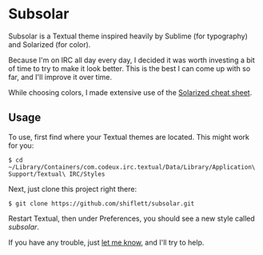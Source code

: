 # Subsolar

Subsolar is a Textual theme inspired heavily by Sublime (for typography) and Solarized (for color).

Because I'm on IRC all day every day, I decided it was worth investing a bit of time to try to make it look better. This is the best I can come up with so far, and I'll improve it over time.

While choosing colors, I made extensive use of the [Solarized cheat sheet](http://www.zovirl.com/2011/07/22/solarized_cheat_sheet/).

## Usage

To use, first find where your Textual themes are located. This might work for you:

    $ cd ~/Library/Containers/com.codeux.irc.textual/Data/Library/Application\ Support/Textual\ IRC/Styles

Next, just clone this project right there:

    $ git clone https://github.com/shiflett/subsolar.git

Restart Textual, then under Preferences, you should see a new style called *subsolar*.

If you have any trouble, just [let me know](http://shiflett.org/contact), and I'll try to help.
